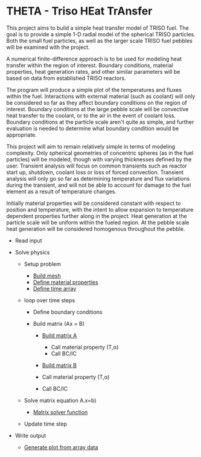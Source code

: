 # THETA - Triso HEat TrAnsfer

This project aims to build a simple heat transfer model of TRISO fuel. The goal is to provide a simple 1-D radial model of the spherical TRISO particles. Both the small fuel particles, as well as the larger scale TRISO fuel pebbles will be examined with the project.   

A numerical finite-difference approach is to be used for modeling heat transfer within the region of interest. Boundary conditions, material properties, heat generation rates, and other similar parameters will be based on data from established TRISO reactors. 

The program will produce a simple plot of the temperatures and fluxes within the fuel. Interactions with external material (such as coolant) will only be considered so far as they affect boundary conditions on the region of interest. Boundary conditions at the large pebble scale will be convective heat transfer to the coolant, or to the air in the event of coolant loss. Boundary conditions at the particle scale aren't quite as simple, and further evaluation is needed to determine what boundary condition would be appropriate.

This project will aim to remain relatively simple in terms of modeling complexity. Only spherical geometries of concentric spheres (as in the fuel particles) will be modeled, though with varying thicknesses defined by the user. Transient analysis will focus on common transients such as reactor start up, shutdown, coolant loss or loss of forced convection. Transient analysis will only go so far as determining temperature and flux variations during the transient, and will not be able to account for damage to the fuel element as a result of temperature changes.

Initially material properties will be considered constant with respect to position and temperature, with the intent to allow expansion to temperature dependent properties further along in the project. Heat generation at the particle scale will be uniform within the fueled region. At the pebble scale heat generation will be considered homogenous throughout the pebble. 

* Read input

* Solve physics

  * Setup problem
  
    * [Build mesh][i20]
    * [Define material properties][i21]
    * [Define time array][i22]
    
  * loop over time steps
  
    * Define boundary conditions 
    * Build matrix (Ax = B)
    
      * [Build  matrix A][i17]
      
        * Call material property (T,&alpha;)
        * Call BC/IC
        
      * [Build  matrix B][i18]
      * Call material property (T,&alpha;)
      * Call BC/IC
      
  * Solve matrix equation A.x=b)
  
    * [Matrix solver function][i19]
    
  * Update time step
  
* Write output

  * [Generate plot from array data][i23]
  
  
  
[i20]: https://github.com/THETA476/THETA/issues/20
[i21]: https://github.com/THETA476/THETA/issues/21
[i22]: https://github.com/THETA476/THETA/issues/22
[i17]: https://github.com/THETA476/THETA/issues/17
[i18]: https://github.com/THETA476/THETA/issues/18
[i19]: https://github.com/THETA476/THETA/issues/19
[i23]: https://github.com/THETA476/THETA/issues/23  
  
  

